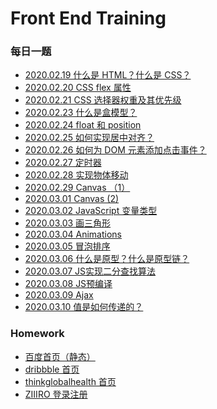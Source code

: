 <!--
 * @Author: miao yu
 * @Date: 2020-02-17 19:07:56
 * @LastEditors: miao yu
 * @LastEditTime: 2020-03-03 09:36:49
 * @Description: 
 -->
# Front End Training

### 每日一题

- [2020.02.19 什么是 HTML？什么是 CSS？](https://github.com/goldEli/Front-End-Training/issues/2)
- [2020.02.20 CSS flex 属性](https://github.com/goldEli/Front-End-Training/issues/5)
- [2020.02.21 CSS 选择器权重及其优先级](https://github.com/goldEli/Front-End-Training/issues/9)
- [2020.02.23 什么是盒模型？](https://github.com/goldEli/Front-End-Training/issues/10)
- [2020.02.24 float 和 position](https://github.com/goldEli/Front-End-Training/issues/12)
- [2020.02.25 如何实现居中对齐？](https://github.com/goldEli/Front-End-Training/issues/16)
- [2020.02.26 如何为 DOM 元素添加点击事件？](https://github.com/goldEli/Front-End-Training/issues/22)
- [2020.02.27 定时器](https://github.com/goldEli/Front-End-Training/issues/23)
- [2020.02.28 实现物体移动](https://github.com/goldEli/Front-End-Training/issues/24)
- [2020.02.29 Canvas （1）](https://github.com/goldEli/Front-End-Training/issues/26)
- [2020.03.01 Canvas (2)](https://github.com/goldEli/Front-End-Training/issues/27)
- [2020.03.02 JavaScript 变量类型](https://github.com/goldEli/Front-End-Training/issues/30)
- [2020.03.03 画三角形](https://github.com/goldEli/Front-End-Training/issues/33)
- [2020.03.04 Animations](https://github.com/goldEli/Front-End-Training/issues/34)
- [2020.03.05 冒泡排序](https://github.com/goldEli/Front-End-Training/issues/35)
- [2020.03.06 什么是原型？什么是原型链？](https://github.com/goldEli/Front-End-Training/issues/37)
- [2020.03.07 JS实现二分查找算法](https://github.com/goldEli/Front-End-Training/issues/41)
- [2020.03.08 JS预编译](https://github.com/goldEli/Front-End-Training/issues/42)
- [2020.03.09 Ajax](https://github.com/goldEli/Front-End-Training/issues/43)
- [2020.03.10 值是如何传递的？](https://github.com/goldEli/Front-End-Training/issues/40)

### Homework

- [百度首页（静态）](https://github.com/goldEli/Front-End-Training/issues/1)
- [dribbble 首页](https://github.com/goldEli/Front-End-Training/issues/8)
- [thinkglobalhealth 首页](https://github.com/goldEli/Front-End-Training/issues/17)
- [ZIIIRO 登录注册](https://github.com/goldEli/Front-End-Training/issues/28)
